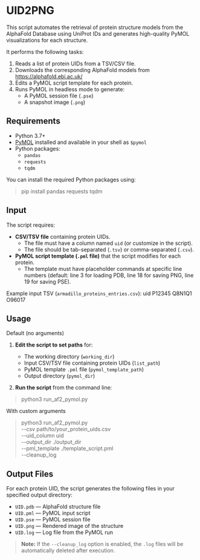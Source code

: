# UID2PNG

This script automates the retrieval of protein structure models from the AlphaFold Database using UniProt IDs and generates high-quality PyMOL visualizations for each structure.

It performs the following tasks:
1. Reads a list of protein UIDs from a TSV/CSV file.
2. Downloads the corresponding AlphaFold models from https://alphafold.ebi.ac.uk/
3. Edits a PyMOL script template for each protein.
4. Runs PyMOL in headless mode to generate:
   - A PyMOL session file (`.pse`)
   - A snapshot image (`.png`)


## Requirements

- Python 3.7+
- [PyMOL](https://pymol.org/) installed and available in your shell as `$pymol`
- Python packages:
  - `pandas`
  - `requests`
  - `tqdm`
  
You can install the required Python packages using:

> pip install pandas requests tqdm


## Input

The script requires:

- **CSV/TSV file** containing protein UIDs.  
  - The file must have a column named `uid` (or customize in the script).  
  - The file should be tab-separated (`.tsv`) or comma-separated (`.csv`).  
- **PyMOL script template (`.pml` file)** that the script modifies for each protein.  
  - The template must have placeholder commands at specific line numbers (default: line 3 for loading PDB, line 18 for saving PNG, line 19 for saving PSE).

Example input TSV (`armadillo_proteins_entries.csv`):
uid
P12345
Q8N1Q1
O96017

## Usage
Default (no arguments)
1. **Edit the script to set paths** for:
   - The working directory (`working_dir`)
   - Input CSV/TSV file containing protein UIDs (`list_path`)
   - PyMOL template `.pml` file (`pymol_template_path`)
   - Output directory (`pymol_dir`)

2. **Run the script** from the command line:


> python3 run_af2_pymol.py


With custom arguments

> python3 run_af2_pymol.py \
    --csv path/to/your_protein_uids.csv \
    --uid_column uid \
    --output_dir ./output_dir \
    --pml_template ./template_script.pml \
    --cleanup_log

## Output Files

For each protein UID, the script generates the following files in your specified output directory:

- `UID.pdb` — AlphaFold structure file  
- `UID.pml` — PyMOL input script  
- `UID.pse` — PyMOL session file  
- `UID.png` — Rendered image of the structure  
- `UID.log` — Log file from the PyMOL run  

> **Note:** If the `--cleanup_log` option is enabled, the `.log` files will be automatically deleted after execution.

